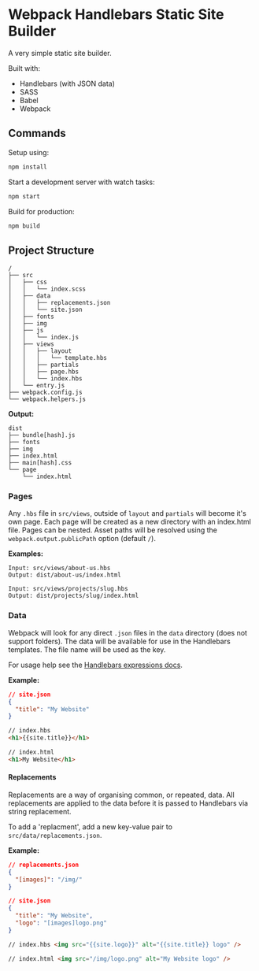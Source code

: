 # Webpack Handlebars Static Site Builder

A very simple static site builder.

Built with:

- Handlebars (with JSON data)
- SASS
- Babel
- Webpack

## Commands

Setup using:

```bash
npm install
```

Start a development server with watch tasks:

```bash
npm start
```

Build for production:

```bash
npm build
```

## Project Structure

```
/
├── src
│   ├── css
│   │   └── index.scss
│   ├── data
│   │   ├── replacements.json
│   │   └── site.json
│   ├── fonts
│   ├── img
│   ├── js
│   │   └── index.js
│   ├── views
│   │   ├── layout
│   │   │   └── template.hbs
│   │   ├── partials
│   │   ├── page.hbs
│   │   └── index.hbs
│   └── entry.js
├── webpack.config.js
└── webpack.helpers.js
```

**Output:**

```
dist
├── bundle[hash].js
├── fonts
├── img
├── index.html
├── main[hash].css
└── page
    └── index.html
```

### Pages

Any `.hbs` file in `src/views`, outside of `layout` and `partials` will become it's own page. Each page will be created as a new directory with an index.html file. Pages can be nested. Asset paths will be resolved using the `webpack.output.publicPath` option (default `/`).

**Examples:**

```
Input: src/views/about-us.hbs
Output: dist/about-us/index.html

Input: src/views/projects/slug.hbs
Output: dist/projects/slug/index.html
```

### Data

Webpack will look for any direct `.json` files in the `data` directory (does not support folders). The data will be available for use in the Handlebars templates. The file name will be used as the key.

For usage help see the [Handlebars expressions docs](https://handlebarsjs.com/guide/expressions.html).

**Example:**

```json
// site.json
{
  "title": "My Website"
}
```

```html
// index.hbs
<h1>{{site.title}}</h1>
```

```html
// index.html
<h1>My Website</h1>
```

#### Replacements

Replacements are a way of organising common, or repeated, data. All replacements are applied to the data before it is passed to Handlebars via string replacement.

To add a 'replacment', add a new key-value pair to `src/data/replacements.json`.

**Example:**

```json
// replacements.json
{
  "[images]": "/img/"
}
```

```json
// site.json
{
  "title": "My Website",
  "logo": "[images]logo.png"
}
```

```html
// index.hbs <img src="{{site.logo}}" alt="{{site.title}} logo" />
```

```html
// index.html <img src="/img/logo.png" alt="My Website logo" />
```
